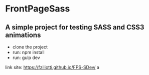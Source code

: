 # FrontPageSass

## A simple project for testing SASS and CSS3 animations

- clone the project
- run: npm install
- run: gulp dev

link site: https://fziliotti.github.io/FPS-SDev/
a
